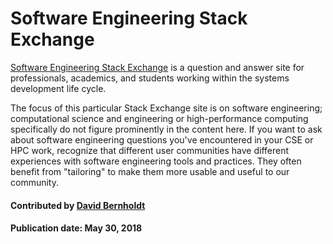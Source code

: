 # Software Engineering Stack Exchange

[Software Engineering Stack Exchange](https://softwareengineering.stackexchange.com/) is a question and answer site for professionals, academics, and students working within the systems development life cycle.

The focus of this particular Stack Exchange site is on software engineering; computational science and engineering or high-performance computing specifically do not figure prominently in the content here.  If you want to ask about software engineering questions you've encountered in your CSE or HPC work, recognize that different user communities have different experiences with software engineering tools and practices.  They often benefit from "tailoring" to make them more usable and useful to our community.

<!---
     Native image is too large.  Need to reduce size for reasonable display.
![alt text](https://cdn.sstatic.net/Sites/stackoverflow/company/img/logos/se/se-logo.png "Stack Exchange Logo")
--->
#### Contributed by [David Bernholdt](http://github.com/bernhold)

#### Publication date: May 30, 2018

<!---
Publish: yes
Categories: Collaboration
Topics: Discussion and question sites
Tags: website, service
Level: 2
Prerequisites: defaults
Aggregate: none
--->
